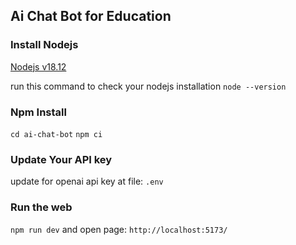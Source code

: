 ## Ai Chat Bot for Education

### Install Nodejs
[Nodejs v18.12](https://nodejs.org/zh-tw/blog/release/v18.12.0)

run this command to check your nodejs installation
`node --version`

### Npm Install
`cd ai-chat-bot`
`npm ci`

### Update Your API key
update for openai api key at file: `.env`

### Run the web
`npm run dev` and open page: `http://localhost:5173/`

